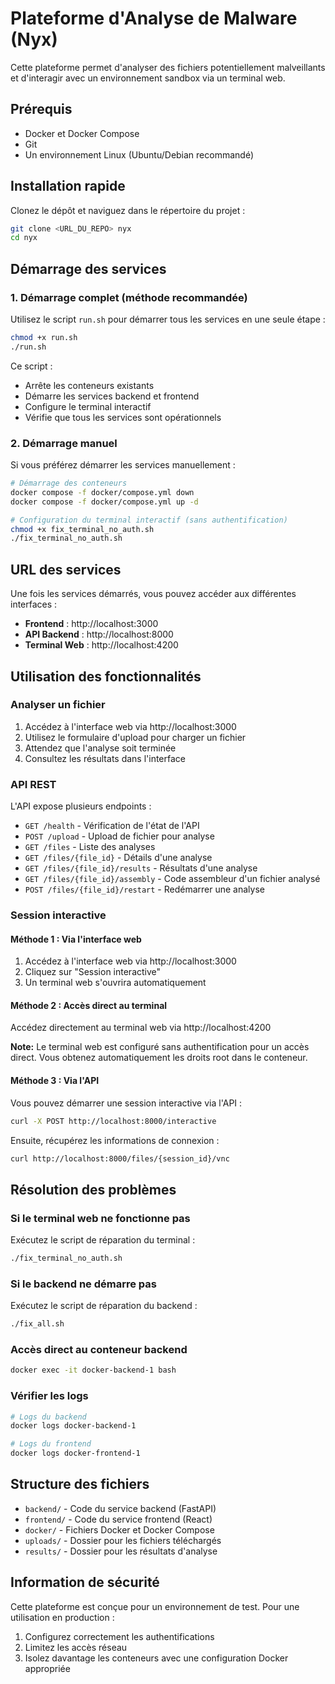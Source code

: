 # Plateforme d'Analyse de Malware (Nyx)

Cette plateforme permet d'analyser des fichiers potentiellement malveillants et d'interagir avec un environnement sandbox via un terminal web.

## Prérequis

- Docker et Docker Compose
- Git
- Un environnement Linux (Ubuntu/Debian recommandé)

## Installation rapide

Clonez le dépôt et naviguez dans le répertoire du projet :

```bash
git clone <URL_DU_REPO> nyx
cd nyx
```

## Démarrage des services

### 1. Démarrage complet (méthode recommandée)

Utilisez le script `run.sh` pour démarrer tous les services en une seule étape :

```bash
chmod +x run.sh
./run.sh
```

Ce script :
- Arrête les conteneurs existants
- Démarre les services backend et frontend
- Configure le terminal interactif
- Vérifie que tous les services sont opérationnels

### 2. Démarrage manuel

Si vous préférez démarrer les services manuellement :

```bash
# Démarrage des conteneurs
docker compose -f docker/compose.yml down
docker compose -f docker/compose.yml up -d

# Configuration du terminal interactif (sans authentification)
chmod +x fix_terminal_no_auth.sh
./fix_terminal_no_auth.sh
```

## URL des services

Une fois les services démarrés, vous pouvez accéder aux différentes interfaces :

- **Frontend** : http://localhost:3000
- **API Backend** : http://localhost:8000
- **Terminal Web** : http://localhost:4200

## Utilisation des fonctionnalités

### Analyser un fichier

1. Accédez à l'interface web via http://localhost:3000
2. Utilisez le formulaire d'upload pour charger un fichier
3. Attendez que l'analyse soit terminée
4. Consultez les résultats dans l'interface

### API REST

L'API expose plusieurs endpoints :

- `GET /health` - Vérification de l'état de l'API
- `POST /upload` - Upload de fichier pour analyse
- `GET /files` - Liste des analyses
- `GET /files/{file_id}` - Détails d'une analyse
- `GET /files/{file_id}/results` - Résultats d'une analyse
- `GET /files/{file_id}/assembly` - Code assembleur d'un fichier analysé
- `POST /files/{file_id}/restart` - Redémarrer une analyse

### Session interactive

#### Méthode 1 : Via l'interface web

1. Accédez à l'interface web via http://localhost:3000
2. Cliquez sur "Session interactive"
3. Un terminal web s'ouvrira automatiquement

#### Méthode 2 : Accès direct au terminal

Accédez directement au terminal web via http://localhost:4200

**Note:** Le terminal web est configuré sans authentification pour un accès direct. Vous obtenez automatiquement les droits root dans le conteneur.

#### Méthode 3 : Via l'API

Vous pouvez démarrer une session interactive via l'API :

```bash
curl -X POST http://localhost:8000/interactive
```

Ensuite, récupérez les informations de connexion :

```bash
curl http://localhost:8000/files/{session_id}/vnc
```

## Résolution des problèmes

### Si le terminal web ne fonctionne pas

Exécutez le script de réparation du terminal :

```bash
./fix_terminal_no_auth.sh
```

### Si le backend ne démarre pas

Exécutez le script de réparation du backend :

```bash
./fix_all.sh
```

### Accès direct au conteneur backend

```bash
docker exec -it docker-backend-1 bash
```

### Vérifier les logs

```bash
# Logs du backend
docker logs docker-backend-1

# Logs du frontend
docker logs docker-frontend-1
```

## Structure des fichiers

- `backend/` - Code du service backend (FastAPI)
- `frontend/` - Code du service frontend (React)
- `docker/` - Fichiers Docker et Docker Compose
- `uploads/` - Dossier pour les fichiers téléchargés
- `results/` - Dossier pour les résultats d'analyse

## Information de sécurité

Cette plateforme est conçue pour un environnement de test. Pour une utilisation en production :

1. Configurez correctement les authentifications
2. Limitez les accès réseau
3. Isolez davantage les conteneurs avec une configuration Docker appropriée 